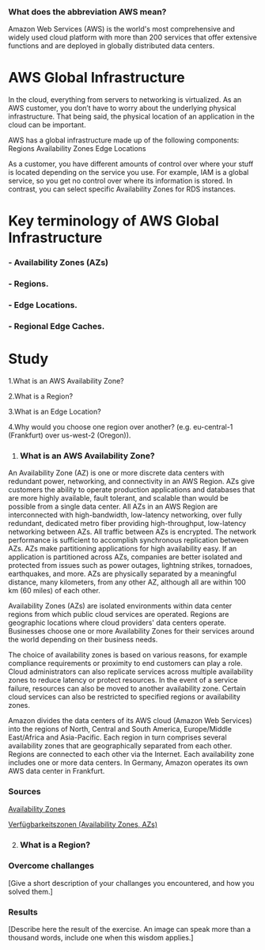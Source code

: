 ### What does the abbreviation AWS mean?

Amazon Web Services (AWS) is the world's most comprehensive and widely used cloud platform with more than 200 services that offer extensive functions and are deployed in globally distributed data centers.



# AWS Global Infrastructure
In the cloud, everything from servers to networking is virtualized. As an AWS customer, you don’t have to worry about the underlying physical infrastructure. That being said, the physical location of an application in the cloud can be important.

AWS has a global infrastructure made up of the following components:
Regions
Availability Zones
Edge Locations

As a customer, you have different amounts of control over where your stuff is located depending on the service you use.
For example, IAM is a global service, so you get no control over where its information is stored. In contrast, you can select specific Availability Zones for RDS instances.


# Key terminology of AWS Global Infrastructure
### - Availability Zones (AZs)
### - Regions.
### - Edge Locations.
### - Regional Edge Caches.


# Study

1.What is an AWS Availability Zone?

2.What is a Region?

3.What is an Edge Location?

4.Why would you choose one region over another? (e.g. eu-central-1 (Frankfurt) over us-west-2 (Oregon)).


1. ### What is an AWS Availability Zone?

An Availability Zone (AZ) is one or more discrete data centers with redundant power, networking, and connectivity in an AWS Region. AZs give customers the ability to operate production applications and databases that are more highly available, fault tolerant, and scalable than would be possible from a single data center. All AZs in an AWS Region are interconnected with high-bandwidth, low-latency networking, over fully redundant, dedicated metro fiber providing high-throughput, low-latency networking between AZs. All traffic between AZs is encrypted. The network performance is sufficient to accomplish synchronous replication between AZs. AZs make partitioning applications for high availability easy. If an application is partitioned across AZs, companies are better isolated and protected from issues such as power outages, lightning strikes, tornadoes, earthquakes, and more. AZs are physically separated by a meaningful distance, many kilometers, from any other AZ, although all are within 100 km (60 miles) of each other.

Availability Zones (AZs) are isolated environments within data center regions from which public cloud services are operated. Regions are geographic locations where cloud providers' data centers operate. Businesses choose one or more Availability Zones for their services around the world depending on their business needs.

The choice of availability zones is based on various reasons, for example compliance requirements or proximity to end customers can play a role. Cloud administrators can also replicate services across multiple availability zones to reduce latency or protect resources. In the event of a service failure, resources can also be moved to another availability zone. Certain cloud services can also be restricted to specified regions or availability zones.

Amazon divides the data centers of its AWS cloud (Amazon Web Services) into the regions of North, Central and South America, Europe/Middle East/Africa and Asia-Pacific. Each region in turn comprises several availability zones that are geographically separated from each other. Regions are connected to each other via the Internet. Each availability zone includes one or more data centers. In Germany, Amazon operates its own AWS data center in Frankfurt.

### Sources

[Availability Zones](https://aws.amazon.com/about-aws/global-infrastructure/regions_az/#:~:text=the%20Middle%20East.-,Availability%20Zones,connectivity%20in%20an%20AWS%20Region.)

[Verfügbarkeitszonen (Availability Zones, AZs)](https://www.computerweekly.com/de/definition/Verfuegbarkeitszone-Availability-Zone)


2. ### What is a Region?


### Overcome challanges
[Give a short description of your challanges you encountered, and how you solved them.]

### Results
[Describe here the result of the exercise. An image can speak more than a thousand words, include one when this wisdom applies.]
